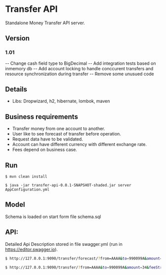 # Transfer API
Standalone Money Transfer API server.

## Version
### 1.01
-- Change cash field type to BigDecimal
-- Add integration tests based on inmemory db 
-- Add account locking to handle conccurent transfers and resource synchronization during transfer
-- Remove some unusued code
 
## Details
- Libs: Dropwizard, h2, hibernate, lombok, maven

## Business requirements
- Transfer money from one account to another.
- User like to see forecast of transfer before operation.
- Request data have to be validated.
- Account can have different currency with different exchange rate.  
- Fees depend on business case. 

## Run
```
$ mvn clean install
```

``` 
$ java -jar transfer-api-0.0.1-SNAPSHOT-shaded.jar server AppConfiguration.yml
```

## Model 
Schema is loaded on start form file schema.sql

## API:	
Detailed Api Description stored in file swagger.yml (run in https://editor.swagger.io).
```sh 
$ http://127.0.0.1:9090/transfer/forecast/?from=AAAA&to=990099A&amount=34&feeStrategy=STANDARD_FEE
``` 

```sh
$ http://127.0.0.1:9090/transfer/?from=AAAA&to=990099A&amount=34&feeStrategy=STANDARD_FEE
```

